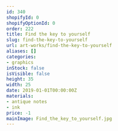 ```yaml
---
id: 340
shopifyId: 0
shopifyOptionId: 0
order: 222
title: Find the key to yourself
slug: find-the-key-to-yourself
url: art-works/find-the-key-to-yourself
aliases: []
categories:
- graphics
inStock: false
isVisible: false
height: 35
width: 25
date: 2019-01-01T00:00:00Z
materials:
- antique notes
- ink
price: -1
mainImage: Find_the_key_to_yourself.jpg
---
```

